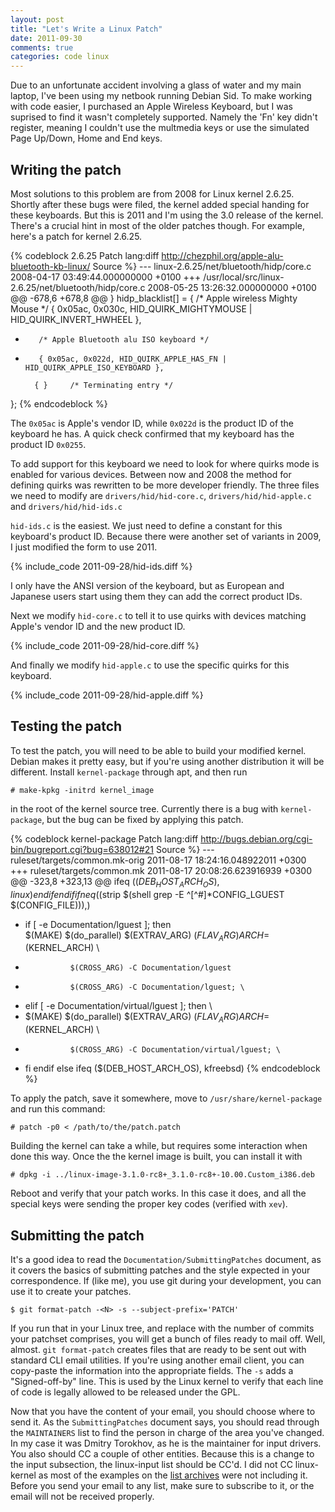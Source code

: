 ```yaml
---
layout: post
title: "Let's Write a Linux Patch"
date: 2011-09-30
comments: true
categories: code linux
---
```


Due to an unfortunate accident involving a glass of water and my main
laptop, I've been using my netbook running Debian Sid. To make working
with code easier, I purchased an Apple Wireless Keyboard, but I was
suprised to find it wasn't completely supported. Namely the 'Fn' key
didn't register, meaning I couldn't use the multmedia keys or use the
simulated Page Up/Down, Home and End keys.
<!-- more -->
## Writing the patch

Most solutions to this problem are from 2008 for Linux kernel 2.6.25.
Shortly after these bugs were filed, the kernel added special handing
for these keyboards. But this is 2011 and I'm using the 3.0 release of
the kernel. There's a crucial hint in most of the older patches though.
For example, here's a patch for kernel 2.6.25.

{% codeblock 2.6.25 Patch lang:diff http://chezphil.org/apple-alu-bluetooth-kb-linux/ Source %}
--- linux-2.6.25/net/bluetooth/hidp/core.c      2008-04-17 03:49:44.000000000 +0100
+++ /usr/local/src/linux-2.6.25/net/bluetooth/hidp/core.c       2008-05-25 13:26:32.000000000 +0100
@@ -678,6 +678,8 @@
 } hidp_blacklist[] = {
        /* Apple wireless Mighty Mouse */
        { 0x05ac, 0x030c, HID_QUIRK_MIGHTYMOUSE | HID_QUIRK_INVERT_HWHEEL },
+        /* Apple Bluetooth alu ISO keyboard */
+        { 0x05ac, 0x022d, HID_QUIRK_APPLE_HAS_FN | HID_QUIRK_APPLE_ISO_KEYBOARD },
 
        { }     /* Terminating entry */
 };
{% endcodeblock %}

The `0x05ac` is Apple's vendor ID, while `0x022d` is the product ID of
the keyboard he has. A quick check confirmed that my keyboard has the
product ID `0x0255`.

To add support for this keyboard we need to look for where quirks mode
is enabled for various devices. Between now and 2008 the method for
defining quirks was rewritten to be more developer friendly. The three
files we need to modify are `drivers/hid/hid-core.c`,
`drivers/hid/hid-apple.c` and `drivers/hid/hid-ids.c`

`hid-ids.c` is the easiest. We just need to define a constant for this
keyboard's product ID. Because there were another set of variants in
2009, I just modified the form to use 2011.

{% include_code 2011-09-28/hid-ids.diff %}

I only have the ANSI version of the keyboard, but as European and
Japanese users start using them they can add the correct product IDs.

Next we modify `hid-core.c` to tell it to use quirks with devices
matching Apple's vendor ID and the new product ID.

{% include_code 2011-09-28/hid-core.diff %}

And finally we modify `hid-apple.c` to use the specific quirks for this
keyboard.

{% include_code 2011-09-28/hid-apple.diff %}

## Testing the patch

To test the patch, you will need to be able to build your modified kernel.
Debian makes it pretty easy, but if you're using another distribution it
will be different. Install `kernel-package` through apt, and then run

```
# make-kpkg -initrd kernel_image
```

in the root of the kernel source tree. Currently there is a bug with
`kernel-package`, but the bug can be fixed by applying this patch.

{% codeblock kernel-package Patch lang:diff http://bugs.debian.org/cgi-bin/bugreport.cgi?bug=638012#21 Source %}
--- ruleset/targets/common.mk-orig	2011-08-17 18:24:16.048922011 +0300
+++ ruleset/targets/common.mk	2011-08-17 20:08:26.623916939 +0300
@@ -323,8 +323,13 @@ ifeq ($(DEB_HOST_ARCH_OS), linux)
     endif
   endif
   ifneq ($(strip $(shell grep -E ^[^\#]*CONFIG_LGUEST $(CONFIG_FILE))),)
+	if [ -e Documentation/lguest ]; then \
 	$(MAKE) $(do_parallel) $(EXTRAV_ARG) $(FLAV_ARG) ARCH=$(KERNEL_ARCH) \
-			    $(CROSS_ARG) -C Documentation/lguest
+			    $(CROSS_ARG) -C Documentation/lguest; \
+	elif [ -e Documentation/virtual/lguest ]; then \
+	$(MAKE) $(do_parallel) $(EXTRAV_ARG) $(FLAV_ARG) ARCH=$(KERNEL_ARCH) \
+			    $(CROSS_ARG) -C Documentation/virtual/lguest; \
+	fi
   endif
 else
   ifeq ($(DEB_HOST_ARCH_OS), kfreebsd)
{% endcodeblock %}

To apply the patch, save it somewhere, move to `/usr/share/kernel-package` and
run this command:

```
# patch -p0 < /path/to/the/patch.patch
```

Building the kernel can take a while, but requires some interaction when
done this way. Once the the kernel image is built, you can install it
with

```
# dpkg -i ../linux-image-3.1.0-rc8+_3.1.0-rc8+-10.00.Custom_i386.deb
```

Reboot and verify that your patch works. In this case it does, and all
the special keys were sending the proper key codes (verified with `xev`).

## Submitting the patch

It's a good idea to read the `Documentation/SubmittingPatches` document,
as it covers the basics of submitting patches and the style expected in
your correspondence. If (like me), you use git during your development,
you can use it to create your patches.

```
$ git format-patch -<N> -s --subject-prefix='PATCH'
```

If you run that in your Linux tree, and replace <N> with the number of
commits your patchset comprises, you will get a bunch of files ready to
mail off. Well, almost. `git format-patch` creates files that are ready
to be sent out with standard CLI email utilities. If you're using
another email client, you can copy-paste the information into the
appropriate fields. The `-s` adds a "Signed-off-by" line. This is used
by the Linux kernel to verify that each line of code is legally allowed
to be released under the GPL.

Now that you have the content of your email, you should choose where to
send it. As the `SubmittingPatches` document says, you should read
through the `MAINTAINERS` list to find the person in charge of the area
you've changed. In my case it was Dmitry Torokhov, as he is the
maintainer for input drivers. You also should CC a couple of other
entities. Because this is a change to the input subsection, the
linux-input list should be CC'd. I did not CC linux-kernel as most of
the examples on the
[list archives](http://www.spinics.net/lists/linux-input/) were not
including it. Before you send your email to any list, make sure to
subscribe to it, or the email will not be received properly.

